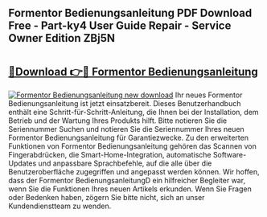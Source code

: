 ## Formentor Bedienungsanleitung PDF Download Free - Part-ky4 User Guide Repair - Service Owner Edition ZBj5N

# <h2><a href="http://df450xa.blite.top/?on=Formentor+Bedienungsanleitung">🔗Download 👉🔴 Formentor Bedienungsanleitung</a></h2>

[![Formentor Bedienungsanleitung new download](https://i.imgur.com/lujVjoI.png)](http://df450xa.blite.top/?on=Formentor+Bedienungsanleitung)
Ihr neues Formentor Bedienungsanleitung ist jetzt einsatzbereit. Dieses Benutzerhandbuch enthält eine Schritt-für-Schritt-Anleitung, die Ihnen bei der Installation, dem Betrieb und der Wartung Ihres Produkts hilft. Bitte notieren Sie die Seriennummer Suchen und notieren Sie die Seriennummer Ihres neuen Formentor Bedienungsanleitung für Garantiezwecke. Zu den erweiterten Funktionen von Formentor Bedienungsanleitung gehören das Scannen von Fingerabdrücken, die Smart-Home-Integration, automatische Software-Updates und anpassbare Sprachbefehle, auf die alle über die Benutzeroberfläche zugegriffen und angepasst werden können. Wir hoffen, dass der Formentor BedienungsanleitungD ein hilfreicher Begleiter war, wenn Sie die Funktionen Ihres neuen Artikels erkunden. Wenn Sie Fragen oder Bedenken haben, zögern Sie bitte nicht, sich an unser Kundendienstteam zu wenden.
